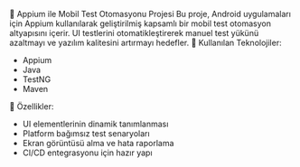 📱 Appium ile Mobil Test Otomasyonu Projesi
Bu proje, Android uygulamaları için Appium kullanılarak geliştirilmiş kapsamlı bir mobil test otomasyon altyapısını içerir. UI testlerini otomatikleştirerek manuel test yükünü azaltmayı ve yazılım kalitesini artırmayı hedefler.
🔧 Kullanılan Teknolojiler:
- Appium
- Java
- TestNG
- Maven

  
🎯 Özellikler:
- UI elementlerinin dinamik tanımlanması
- Platform bağımsız test senaryoları
- Ekran görüntüsü alma ve hata raporlama
- CI/CD entegrasyonu için hazır yapı
